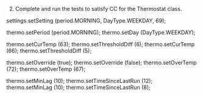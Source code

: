 ﻿


2. Complete and run the tests to satisfy CC for the Thermostat class.

settings.setSetting (period.MORNING, DayType.WEEKDAY, 69);

thermo.setPeriod (period.MORNING);
thermo.setDay (DayType.WEEKDAY);

thermo.setCurTemp (63);
thermo.setThresholdDiff (6);
thermo.setCurTemp (66);
thermo.setThresholdDiff (5);

thermo.setOverride (true);
thermo.setOverride (false);
thermo.setOverTemp (72);
thermo.set0verTemp (67);

thermo.setMinLag (10);
thermo.setTimeSinceLastRun (12);
thermo.setMinLag (10);
thermo.setTimeSinceLastRun (8);
